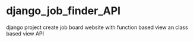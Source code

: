 # django_job_finder_API
django project create job board website with function based view an class based view API
